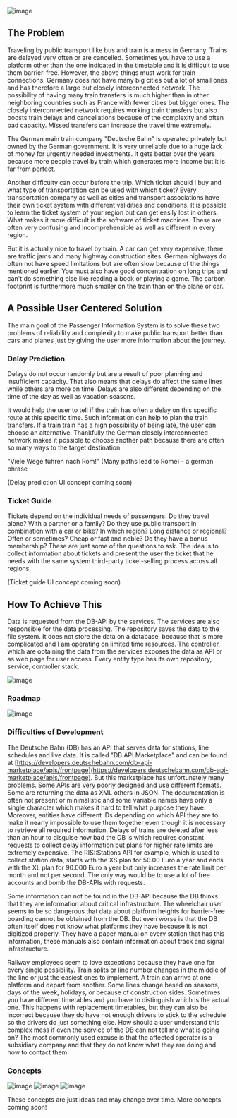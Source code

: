 ![image](images/banner.jpg)

## The Problem

Traveling by public transport like bus and train is a mess in Germany. Trains are delayed very often or are cancelled. Sometimes you have to use a platform other than the one indicated in the timetable and it is difficult to use them barrier-free. However, the above things must work for train connections. Germany does not have many big cities but a lot of small ones and has therefore a large but closely interconnected network. The possibility of having many train transfers is much higher than in other neighboring countries such as France with fewer cities but bigger ones. The closely interconnected network requires working train transfers but also boosts train delays and cancellations because of the complexity and often bad capacity. Missed transfers can increase the travel time extremely.

The German main train company "Deutsche Bahn" is operated privately but owned by the German government. It is very unreliable due to a huge lack of money for urgently needed investments. It gets better over the years because more people travel by train which generates more income but it is far from perfect.

Another difficulty can occur before the trip. Which ticket should I buy and what type of transportation can be used with which ticket? Every transportation company as well as cities and transport associations have their own ticket system with different validities and conditions. It is possible to learn the ticket system of your region but can get easily lost in others. What makes it more difficult is the software of ticket machines. These are often very confusing and incomprehensible as well as different in every region.

But it is actually nice to travel by train. A car can get very expensive, there are traffic jams and many highway construction sites. German highways do often not have speed limitations but are often slow because of the things mentioned earlier. You must also have good concentration on long trips and can't do something else like reading a book or playing a game. The carbon footprint is furthermore much smaller on the train than on the plane or car.

## A Possible User Centered Solution

The main goal of the Passenger Information System is to solve these two problems of reliability and complexity to make public transport better than cars and planes just by giving the user more information about the journey.

### Delay Prediction

Delays do not occur randomly but are a result of poor planning and insufficient capacity. That also means that delays do affect the same lines while others are more on time. Delays are also different depending on the time of the day as well as vacation seasons.

It would help the user to tell if the train has often a delay on this specific route at this specific time. Such information can help to plan the train transfers. If a train train has a high possibility of being late, the user can choose an alternative. Thankfully the German closely interconnected network makes it possible to choose another path because there are often so many ways to the target destination.

"Viele Wege führen nach Rom!" (Many paths lead to Rome) - a german phrase

(Delay prediction UI concept coming soon)

### Ticket Guide

Tickets depend on the individual needs of passengers. Do they travel alone? With a partner or a family? Do they use public transport in combination with a car or bike? In which region? Long distance or regional? Often or sometimes? Cheap or fast and noble? Do they have a bonus membership? These are just some of the questions to ask. The idea is to collect information about tickets and present the user the ticket that he needs with the same system third-party ticket-selling process across all regions.

(Ticket guide UI concept coming soon)

## How To Achieve This

Data is requested from the DB-API by the services. The services are also responsible for the data processing. The repository saves the data to the file system. It does not store the data on a database, because that is more complicated and I am operating on limited time resources. The controller, which are obtaining the data from the services exposes the data as API or as web page for user access. Every entity type has its own repository, service, controller stack.

![image](images/architecture.jpg)

### Roadmap

![image](images/roadmap.jpg)

### Difficulties of Development

The Deutsche Bahn (DB) has an API that serves data for stations, line schedules and live data. It is called "DB API Marketplace" and can be found at [https://developers.deutschebahn.com/db-api-marketplace/apis/frontpage](https://developers.deutschebahn.com/db-api-marketplace/apis/frontpage). But this marketplace has unfortunately many problems. Some APIs are very poorly designed and use different formats. Some are returning the data as XML others in JSON. The documentation is often not present or minimalistic and some variable names have only a single character which makes it hard to tell what purpose they have. Moreover, entities have different IDs depending on which API they are to make it nearly impossible to use them together even though it is necessary to retrieve all required information. Delays of trains are deleted after less than an hour to disguise how bad the DB is which requires constant requests to collect delay information but plans for higher rate limits are extremely expensive. The RIS::Stations API for example, which is used to collect station data, starts with the XS plan for 50.00 Euro a year and ends with the XL plan for 90.000 Euro a year but only increases the rate limit per month and not per second. The only way would be to use a lot of free accounts and bomb the DB-APIs with requests.

Some information can not be found in the DB-API because the DB thinks that they are information about critical infrastructure. The wheelchair user seems to be so dangerous that data about platform heights for barrier-free boarding cannot be obtained from the DB. But even worse is that the DB often itself does not know what platforms they have because it is not digitized properly. They have a paper manual on every station that has this information, these manuals also contain information about track and signal infrastructure.

Railway employees seem to love exceptions because they have one for every single possibility. Train splits or line number changes in the middle of the line or just the easiest ones to implement. A train can arrive at one platform and depart from another. Some lines change based on seasons, days of the week, holidays, or because of construction sides. Sometimes you have different timetables and you have to distinguish which is the actual one. This happens with replacement timetables, but they can also be incorrect because they do have not enough drivers to stick to the schedule so the drivers do just something else. How should a user understand this complex mess if even the service of the DB can not tell me what is going on? The most commonly used excuse is that the affected operator is a subsidiary company and that they do not know what they are doing and how to contact them.

### Concepts

![image](images/conceptLine.jpg)
![image](images/conceptTicket.jpg)
![image](images/conceptConnection.jpg)

These concepts are just ideas and may change over time. More concepts coming soon!